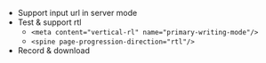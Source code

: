 - Support input url in server mode
- Test & support rtl
  - `<meta content="vertical-rl" name="primary-writing-mode"/>`
  - `<spine page-progression-direction="rtl"/>`
- Record & download
